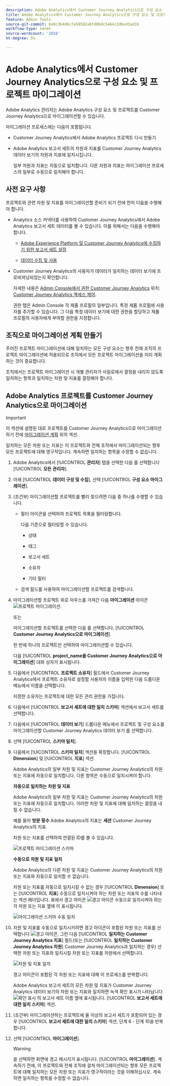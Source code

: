 ```yaml
---
description: Adobe Analytics에서 Customer Journey Analytics으로 구성 요소 및 프로젝트를 마이그레이션하는 방법에 대해 설명합니다.
title: Adobe Analytics에서 Customer Journey Analytics으로 구성 요소 및 프로젝트 마이그레이션
feature: Admin Tools
source-git-commit: 8a9c3b4d6c7a59582a6fd8bdc5464c2dbed3ad1b
workflow-type: tm+mt
source-wordcount: '1018'
ht-degree: 5%

---
```


# Adobe Analytics에서 Customer Journey Analytics으로 구성 요소 및 프로젝트 마이그레이션

Adobe Analytics 관리자는 Adobe Analytics 구성 요소 및 프로젝트를 Customer Journey Analytics으로 마이그레이션할 수 있습니다.

마이그레이션 프로세스에는 다음이 포함됩니다.

* Customer Journey Analytics에서 Adobe Analytics 프로젝트 다시 만들기

* Adobe Analytics 보고서 세트의 차원과 지표를 Customer Journey Analytics 데이터 보기의 차원과 지표에 일치시킵니다.

  일부 차원과 지표는 자동으로 일치합니다. 다른 차원과 지표는 마이그레이션 프로세스의 일부로 수동으로 일치해야 합니다.

## 사전 요구 사항

프로젝트와 관련 차원 및 지표를 마이그레이션할 준비가 되기 전에 먼저 다음을 수행해야 합니다.

* Analytics 소스 커넥터를 사용하여 Customer Journey Analytics에서 Adobe Analytics 보고서 세트 데이터를 볼 수 있습니다. 이를 위해서는 다음을 수행해야 합니다.

   * [Adobe Experience Platform 및 Customer Journey Analytics에 수집하기 위한 보고서 세트 설정](https://experienceleague.adobe.com/docs/analytics-platform/using/compare-aa-cja/cja-aa-comparison/aa-data-in-cja.html?lang=en#set-up-report-suites-for-ingestion-into-the-adobe-experience-platform-and-customer-journey-analytics)

   * [데이터 수집 및 사용](https://experienceleague.adobe.com/docs/analytics-platform/using/cja-data-ingestion/ingest-use-guides/analytics.html?lang=ko-KR)

* Customer Journey Analytics의 사용자가 데이터가 일치하는 데이터 보기에 프로비저닝되었는지 확인합니다.

  자세한 내용은 [Admin Console에서 권한 Customer Journey Analytics](https://experienceleague.adobe.com/docs/analytics-platform/using/cja-admin/cja-access-control.html?lang=en#customer-journey-analytics-permissions-in-admin-console) 위치: [Customer Journey Analytics 액세스 제어](https://experienceleague.adobe.com/docs/analytics-platform/using/cja-admin/cja-access-control.html).

  권한 탭은 Admin Console 각 제품 프로필의 일부입니다. 특정 제품 프로필에 사용자를 추가할 수 있습니다. 그 다음 특정 데이터 보기에 대한 권한을 할당하고 제품 프로필의 사용자에게 부여할 권한을 지정합니다.

## 조직으로 마이그레이션 계획 만들기

주어진 프로젝트 마이그레이션에 대해 일치하는 모든 구성 요소는 향후 전체 조직의 프로젝트 마이그레이션에 적용되므로 조직에서 모든 프로젝트 마이그레이션을 미리 계획하는 것이 중요합니다.

조직에서는 프로젝트 마이그레이션 시 개별 관리자가 사일로에서 결정을 내리지 않도록 일치하는 항목과 일치하는 차원 및 지표를 결정해야 합니다.

## Adobe Analytics 프로젝트를 Customer Journey Analytics으로 마이그레이션

>[!IMPORTANT]
>
>이 섹션에 설명된 대로 프로젝트를 Customer Journey Analytics으로 마이그레이션하기 전에 [마이그레이션 계획](#plan-the-migration) 위의 섹션.
>
>일치하는 모든 차원 또는 지표는 이 프로젝트와 전체 조직에서 마이그레이션되는 향후 모든 프로젝트에 대해 영구적입니다. 계속하면 일치하는 항목을 수정할 수 없습니다.



1. Adobe Analytics에서 [!UICONTROL **관리자**] 탭을 선택한 다음 를 선택합니다 [!UICONTROL **모든 관리자**].

1. 아래 [!UICONTROL **데이터 구성 및 수집**], 선택 [!UICONTROL **구성 요소 마이그레이션**].

1. (조건부) 마이그레이션할 프로젝트를 빨리 찾으려면 다음 중 하나를 수행할 수 있습니다.

   * 필터 아이콘을 선택하여 프로젝트 목록을 필터링합니다.

     다음 기준으로 필터링할 수 있습니다.

      * 상태

      * 태그

      * 보고서 세트

      * 소유자

      * 기타 필터

   * 검색 필드를 사용하여 마이그레이션할 프로젝트를 검색합니다.

1. 마이그레이션할 프로젝트 위로 마우스를 가져간 다음 **마이그레이션** 아이콘 ![프로젝트 마이그레이션](assets/migrate.svg).

   또는

   마이그레이션할 프로젝트를 선택한 다음 를 선택합니다. [!UICONTROL **Customer Journey Analytics으로 마이그레이션**].

   한 번에 하나의 프로젝트만 선택하여 마이그레이션할 수 있습니다.

   다음 [!UICONTROL **project_name을 Customer Journey Analytics으로 마이그레이션**] 대화 상자가 표시됩니다.

   <!-- add screenshot -->

1. 다음에서 [!UICONTROL **프로젝트 소유자**] 필드에서 Customer Journey Analytics에서 프로젝트 소유자로 설정할 사용자의 이름을 입력한 다음 드롭다운 메뉴에서 이름을 선택합니다.

   지정한 소유자는 프로젝트에 대한 모든 관리 권한을 가집니다.

1. 다음에서 [!UICONTROL **보고서 세트에 대한 일치 스키마**] 섹션에서 보고서 세트를 선택합니다.

1. 다음에서 [!UICONTROL **데이터 보기**] 드롭다운 메뉴에서 프로젝트 및 구성 요소를 마이그레이션할 Customer Journey Analytics 데이터 보기 를 선택합니다.

1. 선택 [!UICONTROL **스키마 일치**].

1. 다음에서 [!UICONTROL **스키마 일치**] 섹션을 확장합니다. [!UICONTROL **Dimension**] 및 [!UICONTROL **지표**] 섹션.

   Adobe Analytics의 일부 차원 및 지표는 Customer Journey Analytics의 차원 또는 지표에 자동으로 일치합니다. 다른 항목은 수동으로 일치시켜야 합니다.

   **자동으로 일치하는 차원 및 지표**

   Adobe Analytics의 일부 차원 및 지표는 Customer Journey Analytics의 차원 또는 지표에 자동으로 일치합니다. 이러한 차원 및 지표에 대해 일치하는 결정을 내릴 수 없습니다.

   예를 들어 **방문 횟수** Adobe Analytics의 지표는 **세션** Customer Journey Analytics의 지표.

   차원 또는 지표를 선택하여 연결된 ID를 볼 수 있습니다.

   <!-- update screenshot after I can see the Status column -->

   ![프로젝트 마이그레이션 스키마](assets/project-migration-schema.png)

   **수동으로 차원 및 지표 일치**

   Adobe Analytics의 다른 차원 및 지표는 Customer Journey Analytics의 차원 또는 지표와 자동으로 일치할 수 없습니다.

   차원 또는 지표를 자동으로 일치시킬 수 없는 경우 [!UICONTROL **Dimension**] 또는 [!UICONTROL **지표**] 수동으로 일치시켜야 하는 차원 또는 지표의 수를 나타내는 섹션 헤더입니다. 표에서 경고 아이콘 ![경고 아이콘](assets/schema-warning.png) 수동으로 일치시켜야 하는 각 차원 또는 지표 옆에 이 표시됩니다.

   <!-- update screenshot after I can see the Status column -->

   ![마이그레이션 스키마 수동 일치](assets/schema-manual-map.png)

1. 차원 및 지표를 수동으로 일치시키려면 경고 아이콘이 포함된 차원 또는 지표를 선택합니다 ![경고 아이콘](assets/schema-warning.png), 그런 다음 [!UICONTROL **일치하는 Customer Journey Analytics 지표**] 필드(또는 [!UICONTROL **일치하는 Customer Journey Analytics 차원**] Customer Journey Analytics과 일치하는 경우) 선택한 차원 또는 지표와 일치시킬 차원 또는 지표를 차원에서 선택합니다.

   ![차원 및 지표 일치](assets/schema-manual-map-drop-down.png)

   경고 아이콘이 포함된 각 차원 또는 지표에 대해 이 프로세스를 반복합니다.

   Adobe Analytics 보고서 세트의 모든 차원 및 지표가 Customer Journey Analytics 데이터 보기의 차원 또는 지표와 일치하면 녹색 확인 표시가 나타납니다 ![확인 표시](assets/report-suite-check.png) 의 보고서 세트 이름 옆에 표시됩니다. [!UICONTROL **보고서 세트에 대한 일치 스키마**] 섹션.

1. (조건부) 마이그레이션하는 프로젝트에 둘 이상의 보고서 세트가 포함되어 있는 경우 [!UICONTROL **보고서 세트에 대한 일치 스키마**] 섹션, 단계 6 - 단계 10을 반복합니다. <!-- double-check that the step numbers are still correct -->

1. 선택 [!UICONTROL **마이그레이션**].

   >[!WARNING]
   >
   >   을 선택하면 화면에 경고 메시지가 표시됩니다. [!UICONTROL **마이그레이션**]. 계속하기 전에, 이 프로젝트와 전체 조직에 걸쳐 마이그레이션되는 향후 모든 프로젝트에 대해 일치하는 모든 차원 또는 지표가 영구적이라는 것을 이해하십시오. 계속하면 일치하는 항목을 수정할 수 없습니다.
